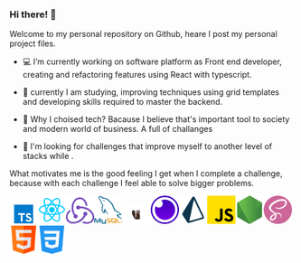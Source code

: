### Hi there! 👋

Welcome to my personal repository on Github, heare I post my personal project files. 



- :computer: I’m currently working on software platform as Front end developer, creating and refactoring features using React with typescript.
 
- 🌱 currently I am studying, improving techniques using grid templates and developing skills required to master the backend.

- :rocket: Why I choised tech? Bacause I believe that's important tool to society and modern world of business. A full of challanges 
- 🎯 I'm looking for challenges that improve myself to another level of stacks while .

What motivates me is the good feeling I get when I complete a challenge, because with each challenge I feel able to solve bigger problems.

<div width="100%" display="flex" justifyContent="center">
<img width="50" src="svg/pngegg.png"/><img width="50" src="svg/react-1.png"/><img width="50" src="svg/redux.png"/><img width="50" src="svg/mysql.png"/><img width="50" src="svg/dbeaver.png"/><img width="50" src="svg/insomnia.png"/><img width="50" src="svg/prisma.png"/><img src="svg/js.png" alt="drawing" width="50"/><img src="svg/node-js.png" alt="drawing" width="50"/><img src="svg/sass.png" alt="drawing" width="50"/><img src="svg/html.png" alt="drawing" width="50"/><img src="svg/css-3.png" alt="drawing" width="50"/>
</div>